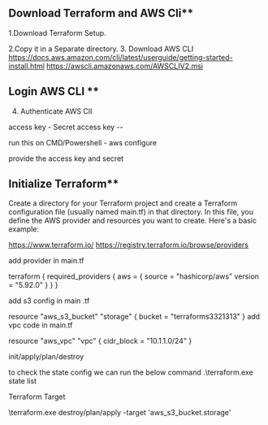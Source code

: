 ## Download Terraform and AWS Cli**

1.Download Terraform Setup.

2.Copy it in a Separate directory.
3. Download AWS CLI
https://docs.aws.amazon.com/cli/latest/userguide/getting-started-install.html
https://awscli.amazonaws.com/AWSCLIV2.msi

## Login AWS CLI **
4. Authenticate AWS ClI

access key -
Secret access key --

run this on CMD/Powershell   - aws configure

provide the access key and secret 

## Initialize Terraform**

Create a directory for your Terraform project and create a Terraform configuration file (usually named main.tf) in that directory. In this file, you define the AWS provider and resources you want to create. Here's a basic example:

https://www.terraform.io/
https://registry.terraform.io/browse/providers

add provider in main.tf

terraform {
  required_providers {
    aws = {
      source = "hashicorp/aws"
      version = "5.92.0"
    }
  }
}

add s3 config in main .tf

resource "aws_s3_bucket" "storage" {
  bucket = "terraforms3321313"
}
add vpc code in main.tf

resource "aws_vpc" "vpc" {
  cidr_block = "10.1.1.0/24"
}

init/apply/plan/destroy

to check the state config we can run the below command
.\terraform.exe state list

Terraform Target 

\terraform.exe destroy/plan/apply -target 'aws_s3_bucket.storage'
